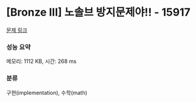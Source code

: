 # [Bronze III] 노솔브 방지문제야!! - 15917 

[문제 링크](https://www.acmicpc.net/problem/15917) 

### 성능 요약

메모리: 1112 KB, 시간: 268 ms

### 분류

구현(implementation), 수학(math)

